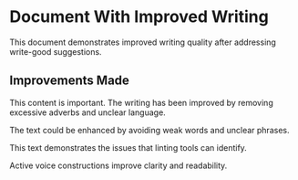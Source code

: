 # Document With Improved Writing

This document demonstrates improved writing quality after addressing 
write-good suggestions.

## Improvements Made

This content is important. The writing has been improved by removing 
excessive adverbs and unclear language.

The text could be enhanced by avoiding weak words and unclear phrases.

This text demonstrates the issues that linting tools can identify.

Active voice constructions improve clarity and readability.
